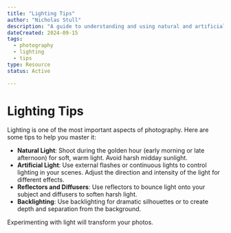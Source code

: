 ```yaml
---
title: "Lighting Tips"
author: "Nicholas Stull"
description: "A guide to understanding and using natural and artificial lighting in photography."
dateCreated: 2024-09-15
tags:
  - photography
  - lighting
  - tips
type: Resource
status: Active

---
```


# Lighting Tips

Lighting is one of the most important aspects of photography. Here are some tips to help you master it:

- **Natural Light**: Shoot during the golden hour (early morning or late afternoon) for soft, warm light. Avoid harsh midday sunlight.
- **Artificial Light**: Use external flashes or continuous lights to control lighting in your scenes. Adjust the direction and intensity of the light for different effects.
- **Reflectors and Diffusers**: Use reflectors to bounce light onto your subject and diffusers to soften harsh light.
- **Backlighting**: Use backlighting for dramatic silhouettes or to create depth and separation from the background.

Experimenting with light will transform your photos.

